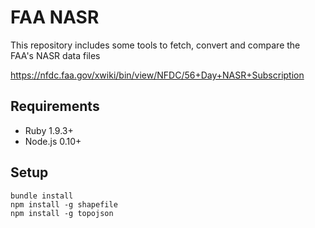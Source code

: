 FAA NASR
========

This repository includes some tools to fetch, convert and compare the FAA's NASR data files

https://nfdc.faa.gov/xwiki/bin/view/NFDC/56+Day+NASR+Subscription

Requirements
------------

-	Ruby 1.9.3+
-	Node.js 0.10+

Setup
-----

```
bundle install
npm install -g shapefile
npm install -g topojson
```
